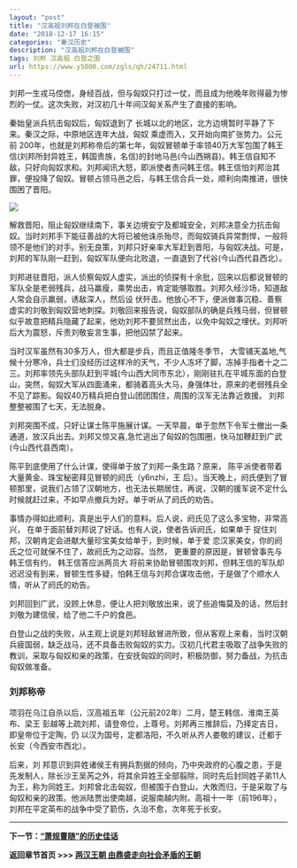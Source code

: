 ```yaml
---
layout: "post"
title: "汉高祖刘邦在白登被围"
date: "2018-12-17 16:15"
categories: "秦汉历史"
description: "汉高祖刘邦在白登被围"
tags: 刘邦 汉高祖 白登之围
url: https://www.y5000.com/zgls/qh/24711.html
---
```






刘邦一生戎马倥偬，身经百战，但与匈奴只打过一仗，而且成为他晚年败得最为惨烈的一仗。这次失败，对汉初几十年间汉匈关系产生了直接的影响。

秦始皇派兵抗击匈奴后，匈奴退到了 长城以北的地区，北方边境暂时平静了下 来。秦汉之际，中原地区连年大战，匈奴 乘虚而入，又开始向南扩张势力。公元前
200年，也就是刘邦称帝后的第七年，匈奴冒顿单于率领40万大军包围了韩王信(刘邦所封异姓王，韩国贵族，名信)的封地马邑(今山西朔县)。韩王信自知不敌，只好向匈奴求和。刘邦闻讯大怒，即派使者责问韩王信。韩王信怕刘邦治其罪，便投降了匈奴。冒顿占领马邑之后，与韩王信合兵一处，顺利向南推进，很快围困了晋阳。

![](https://img.y5000.com/uploads/allimg/170807/8-1FPG03SL49.jpg)

解救晋阳，阻止匈奴继续南下，事关边境安宁及都城安全，刘邦决意全力抗击匈奴。当时刘邦手下能征善战的大将已被他诛杀殆尽，而匈奴骑兵异常剽悍，一般将领不是他们的对手。别无良策，刘邦只好亲率大军赶到晋阳，与匈奴决战。可是，刘邦的军队刚一赶到，匈奴军队便向北败退，一直退到了代谷(今山西代县西北）。

刘邦进驻晋阳，派人侦察匈奴人虚实，派出的侦探有十余批，回来以后都说冒顿的军队全是老弱残兵，战马羸瘦，乘势出击，肯定能够取胜。刘邦久经沙场，知道敌人常会自示羸弱，诱敌深人，然后设
伏歼击。他放心不下，便派做事沉稳、善察虚实的刘敬到匈奴营地刺探。刘敬回来报告说，匈奴部队的确是兵残马弱，但冒顿似乎故意把精兵隐藏了起来，他劝刘邦不要贸然出击，以免中匈奴之埋伏。刘邦听后大为震怒，斥责刘敬妄言生事，把他囚禁了起来。

当时汉军虽然有30多万人，但大都是步兵，而且正值隆冬季节，
大雪铺天盖地,气候十分寒冷，兵士们没经历过这样冷的天气，不少人冻坏了脚，冻掉手指者十之二三。刘邦率领先头部队赶到平城(今山西大同市东北），刚刚驻扎在平城东面的白登山，突然，匈奴大军从四面涌来，都骑着高头大马，身强体壮，原来的老弱残兵全不见了踪影。匈奴40万精兵把白登山团团围住，周围的汉军无法靠近救援。
刘邦整整被围了七天，无法脱身。

刘邦突围不成，只好让谋士陈平施展计谋。一天早晨，单于忽然下令军士撤出一条通道，放汉兵出去。刘邦又惊又喜,急忙逃出了匈奴的包围圈，快马加鞭赶到广武(今山西代县西南）。

陈平到底使用了什么计谋，使得单于放了刘邦一条生路？原来， 陈平派使者带着大量黄金、珠宝秘密拜见冒顿的阏氏（y6nzhi，王
后）。当天晚上，阏氏便到了冒顿那里，说我们占领了汉朝地方，也无法长期居住，再说，汉朝的援军说不定什么时候就赶过来，不如早点撤兵为好。单于听从了阏氏的劝告。

事情办得如此顺利，真是出乎人们的意料。后人说，阏氏见了这么多宝物，非常高兴， 在单于面前替刘邦说了好话。也有人说，使者告诉阏氏，如果单于
捉住刘邦，汉朝肯定会进献大量珍宝美女给单于，到时候，单于爱 恋汉家美女，你的阏氏之位可就保不住了，故阏氏为之动容。当然，
更重要的原因是，冒顿曾事先与韩王信有约， 韩王信答应派两员大
将前来协助冒顿围攻刘邦，但韩王信的军队却迟迟没有到来，冒顿生性多疑，怕韩王信与刘邦合谋攻击他，于是做了个顺水人情，听从了阏氏的劝告。

刘邦回到广武，没顾上休息，便让人把刘敬放出来，说了些追悔莫及的话，然后封刘敬为建信侯，给了他二千户的食邑。

白登山之战的失败，从主观上说是刘邦轻敌冒进所致，但从客观上来看，当时汉朝兵疲国弱，缺乏战马，还不具备击败匈奴的实力。汉初几代君主吸取了战争失败的教训，采取与匈奴和亲的政策，在安抚匈奴的同时，积极防御，努力备战，为抗击匈奴做准备。

###  刘邦称帝

项羽在乌江自杀以后，汉高祖五年（公元前202年）二月，楚王韩信、淮南王英布、梁王
彭越等上疏刘邦，请登帝位，上尊号。刘邦再三推辞后，乃择定吉日，即皇帝位于定陶，仍 以汉为国号，定都洛阳，不久听从齐人娄敬的建议，迁都于长安（今西安市西北）。

后来，刘
邦意识到异姓诸侯王有拥兵割据的倾向，乃中央政府的心腹之患，于是先发制人，除长沙王吴芮之外，将其余异姓王全部翦除，同时先后封同姓子弟11人为王，称为同姓王。刘邦曾北击匈奴，但被围于白登山，大敗而归，于是采取了与匈奴和亲的政策。他派陆贾出使南越，说服南越内附。高祖十一年（前196年），刘邦在平定英布的战争中受了箭伤，久治不愈，次年死于长安。

* * *

**下一节：[“萧规曹随”的历史佳话](https://www.y5000.com/zgls/qh/24717.html)**

**返回章节首页 >>> [两汉王朝 由鼎盛走向社会矛盾的王朝](https://www.y5000.com/zgls/qh/24924.html)**
